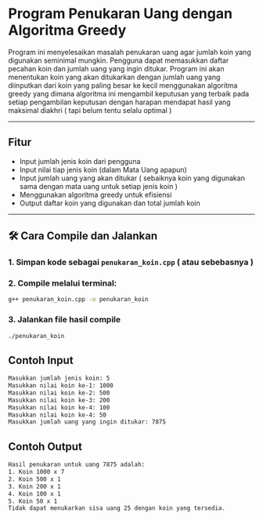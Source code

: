 # Program Penukaran Uang dengan Algoritma Greedy 

Program ini menyelesaikan masalah penukaran uang agar jumlah koin yang digunakan seminimal mungkin. Pengguna dapat memasukkan daftar pecahan koin dan jumlah uang yang ingin ditukar. Program ini akan menentukan koin yang akan ditukarkan dengan jumlah uang yang diinputkan dari koin yang paling besar ke kecil menggunakan algoritma greedy yang dimana algoritma ini mengambil keputusan yang terbaik pada setiap pengambilan keputusan dengan harapan mendapat hasil yang maksimal diakhri ( tapi belum tentu selalu optimal )

---

## Fitur

- Input jumlah jenis koin dari pengguna
- Input nilai tiap jenis koin (dalam Mata Uang apapun)
- Input jumlah uang yang akan ditukar ( sebaiknya koin yang digunakan sama dengan mata uang untuk setiap jenis koin )
- Menggunakan algoritma greedy untuk efisiensi
- Output daftar koin yang digunakan dan total jumlah koin

---

## 🛠️ Cara Compile dan Jalankan

### 1. Simpan kode sebagai `penukaran_koin.cpp` ( atau sebebasnya )

### 2. Compile melalui terminal:

```bash
g++ penukaran_koin.cpp -o penukaran_koin
```

### 3. Jalankan file hasil compile

```bash
./penukaran_koin
```

## Contoh Input

```bash
Masukkan jumlah jenis koin: 5
Masukkan nilai koin ke-1: 1000
Masukkan nilai koin ke-2: 500
Masukkan nilai koin ke-3: 200
Masukkan nilai koin ke-4: 100
Masukkan nilai koin ke-4: 50
Masukkan jumlah uang yang ingin ditukar: 7875
```

## Contoh Output

```bash
Hasil penukaran untuk uang 7875 adalah:
1. Koin 1000 x 7
2. Koin 500 x 1
3. Koin 200 x 1
4. Koin 100 x 1
5. Koin 50 x 1
Tidak dapat menukarkan sisa uang 25 dengan koin yang tersedia.
```
